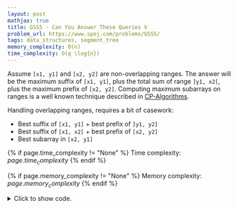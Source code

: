 ```yaml
---
layout: post
mathjax: true
title: GSS5 - Can You Answer These Queries V
problem_url: https://www.spoj.com/problems/GSS5/
tags: data_structures, segment_tree
memory_complexity: O(n)
time_complexity: O(q \log{n})
---
```


Assume `[x1, y1]` and `[x2, y2]` are non-overlapping ranges.
The answer will be the maximum suffix of `[x1, y1]`, plus the total sum of
range `]y1, x2[`, plus the maximum prefix of `[x2, y2]`. Computing maximum
subarrays on ranges is a well known technique described in
[CP-Algorithms](https://cp-algorithms.com/data_structures/segment_tree.html).

Handling overlapping ranges, requires a bit of casework:
- Best suffix of `[x1, y1]` + best prefix of `]y1, y2]`
- Best suffix of `[x1, x2[` + best prefix of `[x2, y2]`
- Best subarray in `[x2, y1]`



{% if page.time_complexity != "None" %}
Time complexity: ${{ page.time_complexity }}$
{% endif %}

{% if page.memory_complexity != "None" %}
Memory complexity: ${{ page.memory_complexity }}$
{% endif %}

<details>
<summary>
<p style="display:inline">Click to show code.</p>
</summary>
```cpp
{% raw %}
using namespace std;
using ll = long long;
using ii = pair<int, int>;
using vi = vector<int>;
int const INF = 1e7;
struct Node
{
    int pre, suf, tot, best;
    Node(int x = 0) : pre(x), suf(x), tot(x), best(x) {}
};
Node merge(Node a, Node b)
{
    Node ans;
    ans.pre = max(a.pre, a.tot + b.pre);
    ans.suf = max(b.suf, b.tot + a.suf);
    ans.tot = a.tot + b.tot;
    ans.best = max({a.best, b.best, a.suf + b.pre});
    return ans;
}
Node e()
{
    Node ans(-INF);
    ans.tot = 0;
    return ans;
}
int main(void)
{
    ios::sync_with_stdio(false), cin.tie(NULL);
    int t;
    cin >> t;
    while (t--)
    {
        int n, q;
        cin >> n;
        vector<Node> a(n);
        for (auto &ai : a)
        {
            int x;
            cin >> x;
            ai = Node(x);
        }
        atcoder::segtree<Node, merge, e> st(a);
        cin >> q;
        while (q--)
        {
            int x1, y1, x2, y2, ans;
            cin >> x1 >> y1 >> x2 >> y2, x1--, y1--, x2--, y2--;
            if (y1 < x2)
                ans = st.prod(x1, y1 + 1).suf + st.prod(y1 + 1, x2).tot +
                      st.prod(x2, y2 + 1).pre;
            else
                ans = max(
                    {st.prod(x2, y1 + 1).best,
                     st.prod(x1, x2).suf + st.prod(x2, y2 + 1).pre,
                     st.prod(x2, y1 + 1).suf + st.prod(y1 + 1, y2 + 1).pre});
            cout << ans << endl;
        }
    }
    return 0;
}

{% endraw %}
```
</details>

